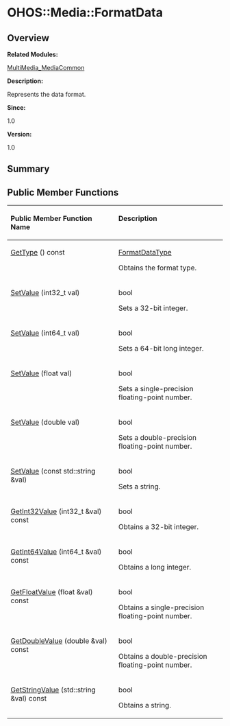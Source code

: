 # OHOS::Media::FormatData<a name="EN-US_TOPIC_0000001054799613"></a>

## **Overview**<a name="section28711136093532"></a>

**Related Modules:**

[MultiMedia\_MediaCommon](multimedia_mediacommon.md)

**Description:**

Represents the data format. 

**Since:**

1.0

**Version:**

1.0

## **Summary**<a name="section827312134093532"></a>

## Public Member Functions<a name="pub-methods"></a>

<a name="table131107942093532"></a>
<table><thead align="left"><tr id="row43250785093532"><th class="cellrowborder" valign="top" width="50%" id="mcps1.1.3.1.1"><p id="p683828223093532"><a name="p683828223093532"></a><a name="p683828223093532"></a>Public Member Function Name</p>
</th>
<th class="cellrowborder" valign="top" width="50%" id="mcps1.1.3.1.2"><p id="p85648403093532"><a name="p85648403093532"></a><a name="p85648403093532"></a>Description</p>
</th>
</tr>
</thead>
<tbody><tr id="row1298233595093532"><td class="cellrowborder" valign="top" width="50%" headers="mcps1.1.3.1.1 "><p id="p1144572959093532"><a name="p1144572959093532"></a><a name="p1144572959093532"></a><a href="multimedia_mediacommon.md#ga178a65e0d58071de84e2dbc09ac93407">GetType</a> () const</p>
</td>
<td class="cellrowborder" valign="top" width="50%" headers="mcps1.1.3.1.2 "><p id="p1678073086093532"><a name="p1678073086093532"></a><a name="p1678073086093532"></a><a href="multimedia_mediacommon.md#gaa3bfacc6563d8ec8bc870f4b216b4f46">FormatDataType</a> </p>
<p id="p1396746912093532"><a name="p1396746912093532"></a><a name="p1396746912093532"></a>Obtains the format type. </p>
</td>
</tr>
<tr id="row1345685665093532"><td class="cellrowborder" valign="top" width="50%" headers="mcps1.1.3.1.1 "><p id="p2094690734093532"><a name="p2094690734093532"></a><a name="p2094690734093532"></a><a href="multimedia_mediacommon.md#gaa1a80e9075010faca14c5c71855efe2d">SetValue</a> (int32_t val)</p>
</td>
<td class="cellrowborder" valign="top" width="50%" headers="mcps1.1.3.1.2 "><p id="p1401351415093532"><a name="p1401351415093532"></a><a name="p1401351415093532"></a>bool </p>
<p id="p648565360093532"><a name="p648565360093532"></a><a name="p648565360093532"></a>Sets a 32-bit integer. </p>
</td>
</tr>
<tr id="row135334294093532"><td class="cellrowborder" valign="top" width="50%" headers="mcps1.1.3.1.1 "><p id="p1684931648093532"><a name="p1684931648093532"></a><a name="p1684931648093532"></a><a href="multimedia_mediacommon.md#gabb73fee1739b96b402a430f7879b2ca6">SetValue</a> (int64_t val)</p>
</td>
<td class="cellrowborder" valign="top" width="50%" headers="mcps1.1.3.1.2 "><p id="p1875822658093532"><a name="p1875822658093532"></a><a name="p1875822658093532"></a>bool </p>
<p id="p1755840938093532"><a name="p1755840938093532"></a><a name="p1755840938093532"></a>Sets a 64-bit long integer. </p>
</td>
</tr>
<tr id="row372244477093532"><td class="cellrowborder" valign="top" width="50%" headers="mcps1.1.3.1.1 "><p id="p1162528586093532"><a name="p1162528586093532"></a><a name="p1162528586093532"></a><a href="multimedia_mediacommon.md#gaa5ca8643885118cd0b3668d5497a90da">SetValue</a> (float val)</p>
</td>
<td class="cellrowborder" valign="top" width="50%" headers="mcps1.1.3.1.2 "><p id="p1510770256093532"><a name="p1510770256093532"></a><a name="p1510770256093532"></a>bool </p>
<p id="p282621582093532"><a name="p282621582093532"></a><a name="p282621582093532"></a>Sets a single-precision floating-point number. </p>
</td>
</tr>
<tr id="row613082259093532"><td class="cellrowborder" valign="top" width="50%" headers="mcps1.1.3.1.1 "><p id="p692926525093532"><a name="p692926525093532"></a><a name="p692926525093532"></a><a href="multimedia_mediacommon.md#ga5e9360adeb46e7b147757ca22c65c268">SetValue</a> (double val)</p>
</td>
<td class="cellrowborder" valign="top" width="50%" headers="mcps1.1.3.1.2 "><p id="p1721707714093532"><a name="p1721707714093532"></a><a name="p1721707714093532"></a>bool </p>
<p id="p578769420093532"><a name="p578769420093532"></a><a name="p578769420093532"></a>Sets a double-precision floating-point number. </p>
</td>
</tr>
<tr id="row506507791093532"><td class="cellrowborder" valign="top" width="50%" headers="mcps1.1.3.1.1 "><p id="p1871100765093532"><a name="p1871100765093532"></a><a name="p1871100765093532"></a><a href="multimedia_mediacommon.md#gacbbf1dca947de8bce2e1a323a1c2664a">SetValue</a> (const std::string &amp;val)</p>
</td>
<td class="cellrowborder" valign="top" width="50%" headers="mcps1.1.3.1.2 "><p id="p1842796839093532"><a name="p1842796839093532"></a><a name="p1842796839093532"></a>bool </p>
<p id="p817395005093532"><a name="p817395005093532"></a><a name="p817395005093532"></a>Sets a string. </p>
</td>
</tr>
<tr id="row1306321539093532"><td class="cellrowborder" valign="top" width="50%" headers="mcps1.1.3.1.1 "><p id="p100767847093532"><a name="p100767847093532"></a><a name="p100767847093532"></a><a href="multimedia_mediacommon.md#gac116d67e5e80f1f9c1c573ceb24df36a">GetInt32Value</a> (int32_t &amp;val) const</p>
</td>
<td class="cellrowborder" valign="top" width="50%" headers="mcps1.1.3.1.2 "><p id="p287139984093532"><a name="p287139984093532"></a><a name="p287139984093532"></a>bool </p>
<p id="p900241571093532"><a name="p900241571093532"></a><a name="p900241571093532"></a>Obtains a 32-bit integer. </p>
</td>
</tr>
<tr id="row1500590125093532"><td class="cellrowborder" valign="top" width="50%" headers="mcps1.1.3.1.1 "><p id="p1944244967093532"><a name="p1944244967093532"></a><a name="p1944244967093532"></a><a href="multimedia_mediacommon.md#ga1f24cb15577c40f7044f4beb96515cfc">GetInt64Value</a> (int64_t &amp;val) const</p>
</td>
<td class="cellrowborder" valign="top" width="50%" headers="mcps1.1.3.1.2 "><p id="p1209482549093532"><a name="p1209482549093532"></a><a name="p1209482549093532"></a>bool </p>
<p id="p770504357093532"><a name="p770504357093532"></a><a name="p770504357093532"></a>Obtains a long integer. </p>
</td>
</tr>
<tr id="row1673005350093532"><td class="cellrowborder" valign="top" width="50%" headers="mcps1.1.3.1.1 "><p id="p125011393093532"><a name="p125011393093532"></a><a name="p125011393093532"></a><a href="multimedia_mediacommon.md#gada31b9cf5daa944104417442a5e459dc">GetFloatValue</a> (float &amp;val) const</p>
</td>
<td class="cellrowborder" valign="top" width="50%" headers="mcps1.1.3.1.2 "><p id="p1253147822093532"><a name="p1253147822093532"></a><a name="p1253147822093532"></a>bool </p>
<p id="p1164129315093532"><a name="p1164129315093532"></a><a name="p1164129315093532"></a>Obtains a single-precision floating-point number. </p>
</td>
</tr>
<tr id="row1957021181093532"><td class="cellrowborder" valign="top" width="50%" headers="mcps1.1.3.1.1 "><p id="p971334388093532"><a name="p971334388093532"></a><a name="p971334388093532"></a><a href="multimedia_mediacommon.md#gac1ed56f6d35982f770d083dc16e97dbd">GetDoubleValue</a> (double &amp;val) const</p>
</td>
<td class="cellrowborder" valign="top" width="50%" headers="mcps1.1.3.1.2 "><p id="p1572601642093532"><a name="p1572601642093532"></a><a name="p1572601642093532"></a>bool </p>
<p id="p1960295023093532"><a name="p1960295023093532"></a><a name="p1960295023093532"></a>Obtains a double-precision floating-point number. </p>
</td>
</tr>
<tr id="row1089849673093532"><td class="cellrowborder" valign="top" width="50%" headers="mcps1.1.3.1.1 "><p id="p300063785093532"><a name="p300063785093532"></a><a name="p300063785093532"></a><a href="multimedia_mediacommon.md#ga9687bb5d98a92e7beb53dfe4ac44eec1">GetStringValue</a> (std::string &amp;val) const</p>
</td>
<td class="cellrowborder" valign="top" width="50%" headers="mcps1.1.3.1.2 "><p id="p555264461093532"><a name="p555264461093532"></a><a name="p555264461093532"></a>bool </p>
<p id="p1506392724093532"><a name="p1506392724093532"></a><a name="p1506392724093532"></a>Obtains a string. </p>
</td>
</tr>
</tbody>
</table>

